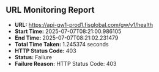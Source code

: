 ## URL Monitoring Report

- **URL:** https://api-gw1-prod1.fisglobal.com/gw/v1/health
- **Start Time:** 2025-07-07T08:21:00.986105
- **End Time:** 2025-07-07T08:21:02.231479
- **Total Time Taken:** 1.245374 seconds
- **HTTP Status Code:** 403
- **Status:** Failure
- **Failure Reason:** HTTP Status Code: 403
